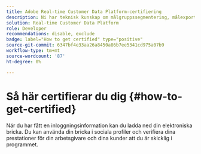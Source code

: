 ```yaml
---
title: Adobe Real-time Customer Data Platform-certifiering
description: Ni har teknisk kunskap om målgruppssegmentering, målexport och aktivering i realtid för enhetliga profiler som följer databestämmelser och integritetsregler, kunddataplattformar (CDP) och kunskap om Adobe Experience Platform.
solution: Real-time Customer Data Platform
role: Developer
recommendations: disable, exclude
badge: label="How to get certified" type="positive"
source-git-commit: 6347bf4e33aa26a8450a86b7ee5341cd975a07b9
workflow-type: tm+mt
source-wordcount: '87'
ht-degree: 0%

---
```


# Så här certifierar du dig {#how-to-get-certified}

När du har fått en inloggningsinformation kan du ladda ned din elektroniska bricka. Du kan använda din bricka i sociala profiler och verifiera dina prestationer för din arbetsgivare och dina kunder att du är skicklig i programmet.
